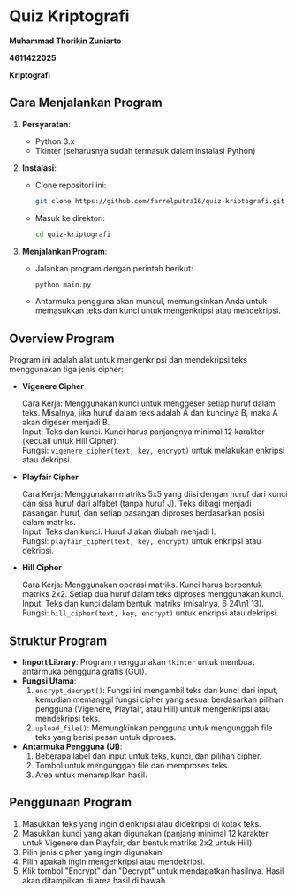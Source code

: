 # Quiz Kriptografi

**Muhammad Thorikin Zuniarto**

**4611422025**

**Kriptografi**

## Cara Menjalankan Program

1. **Persyaratan**:
   - Python 3.x
   - Tkinter (seharusnya sudah termasuk dalam instalasi Python)
   
2. **Instalasi**:
   - Clone repositori ini:
     ```bash
     git clone https://github.com/farrelputra16/quiz-kriptografi.git
     ```
   - Masuk ke direktori:
     ```bash
     cd quiz-kriptografi
     ```

3. **Menjalankan Program**:
   - Jalankan program dengan perintah berikut:
     ```bash
     python main.py
     ```
   - Antarmuka pengguna akan muncul, memungkinkan Anda untuk memasukkan teks dan kunci untuk mengenkripsi atau mendekripsi.

## Overview Program
Program ini adalah alat untuk mengenkripsi dan mendekripsi teks menggunakan tiga jenis cipher:
- **Vigenere Cipher**

  Cara Kerja: Menggunakan kunci untuk menggeser setiap huruf dalam teks. Misalnya, jika huruf dalam teks adalah A dan kuncinya B, maka A akan digeser menjadi B.  
  Input: Teks dan kunci. Kunci harus panjangnya minimal 12 karakter (kecuali untuk Hill Cipher).  
  Fungsi: `vigenere_cipher(text, key, encrypt)` untuk melakukan enkripsi atau dekripsi.
  
- **Playfair Cipher**

  Cara Kerja: Menggunakan matriks 5x5 yang diisi dengan huruf dari kunci dan sisa huruf dari alfabet (tanpa huruf J). Teks dibagi menjadi pasangan huruf, dan setiap pasangan diproses berdasarkan posisi dalam matriks.  
  Input: Teks dan kunci. Huruf J akan diubah menjadi I.  
  Fungsi: `playfair_cipher(text, key, encrypt)` untuk enkripsi atau dekripsi.
  
- **Hill Cipher**

  Cara Kerja: Menggunakan operasi matriks. Kunci harus berbentuk matriks 2x2. Setiap dua huruf dalam teks diproses menggunakan kunci.  
  Input: Teks dan kunci dalam bentuk matriks (misalnya, 6 24\n1 13).  
  Fungsi: `hill_cipher(text, key, encrypt)` untuk enkripsi atau dekripsi.

## Struktur Program
- **Import Library**: Program menggunakan `tkinter` untuk membuat antarmuka pengguna grafis (GUI).
- **Fungsi Utama**:
  1. `encrypt_decrypt()`: Fungsi ini mengambil teks dan kunci dari input, kemudian memanggil fungsi cipher yang sesuai berdasarkan pilihan pengguna (Vigenere, Playfair, atau Hill) untuk mengenkripsi atau mendekripsi teks.
  2. `upload_file()`: Memungkinkan pengguna untuk mengunggah file teks yang berisi pesan untuk diproses.
- **Antarmuka Pengguna (UI)**:
  1. Beberapa label dan input untuk teks, kunci, dan pilihan cipher.
  2. Tombol untuk mengunggah file dan memproses teks.
  3. Area untuk menampilkan hasil.

## Penggunaan Program
1. Masukkan teks yang ingin dienkripsi atau didekripsi di kotak teks.
2. Masukkan kunci yang akan digunakan (panjang minimal 12 karakter untuk Vigenere dan Playfair, dan bentuk matriks 2x2 untuk Hill).
3. Pilih jenis cipher yang ingin digunakan.
4. Pilih apakah ingin mengenkripsi atau mendekripsi.
5. Klik tombol "Encrypt" dan "Decrypt" untuk mendapatkan hasilnya. Hasil akan ditampilkan di area hasil di bawah.
